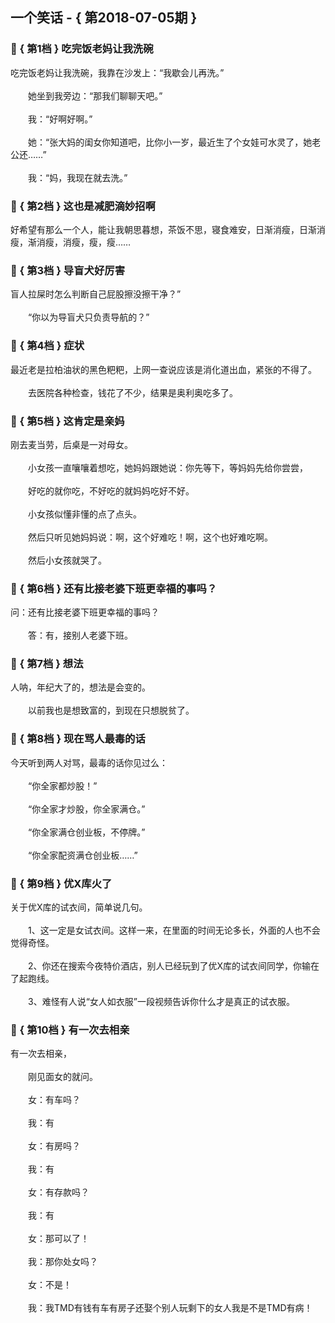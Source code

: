 ## 一个笑话 - { 第2018-07-05期 }
</hr>

### :jack_o_lantern: { 第1档 } 吃完饭老妈让我洗碗
吃完饭老妈让我洗碗，我靠在沙发上：“我歇会儿再洗。”<br/><br/>　　她坐到我旁边：“那我们聊聊天吧。”<br/><br/>　　我：“好啊好啊。”<br/><br/>　　她：“张大妈的闺女你知道吧，比你小一岁，最近生了个女娃可水灵了，她老公还……”<br/><br/>　　我：“妈，我现在就去洗。”


### :jack_o_lantern: { 第2档 } 这也是减肥滴妙招啊
好希望有那么一个人，能让我朝思暮想，茶饭不思，寝食难安，日渐消瘦，日渐消瘦，渐消瘦，消瘦，瘦，瘦……


### :jack_o_lantern: { 第3档 } 导盲犬好厉害
盲人拉屎时怎么判断自己屁股擦没擦干净？”<br/><br/>　　“你以为导盲犬只负责导航的？”


### :jack_o_lantern: { 第4档 } 症状
最近老是拉柏油状的黑色粑粑，上网一查说应该是消化道出血，紧张的不得了。<br/><br/>　　去医院各种检查，钱花了不少，结果是奥利奥吃多了。


### :jack_o_lantern: { 第5档 } 这肯定是亲妈
刚去麦当劳，后桌是一对母女。<br/><br/>　　小女孩一直嚷嚷着想吃，她妈妈跟她说：你先等下，等妈妈先给你尝尝，<br/><br/>　　好吃的就你吃，不好吃的就妈妈吃好不好。<br/><br/>　　小女孩似懂非懂的点了点头。<br/><br/>　　然后只听见她妈妈说：啊，这个好难吃！啊，这个也好难吃啊。<br/><br/>　　然后小女孩就哭了。


### :jack_o_lantern: { 第6档 } 还有比接老婆下班更幸福的事吗？
问：还有比接老婆下班更幸福的事吗？<br/><br/>　　答：有，接别人老婆下班。


### :jack_o_lantern: { 第7档 } 想法
人呐，年纪大了的，想法是会变的。<br/><br/>　　以前我也是想致富的，到现在只想脱贫了。


### :jack_o_lantern: { 第8档 } 现在骂人最毒的话
今天听到两人对骂，最毒的话你见过么：<br/><br/>　　“你全家都炒股！”<br/><br/>　　“你全家才炒股，你全家满仓。”<br/><br/>　　“你全家满仓创业板，不停牌。”<br/><br/>　　“你全家配资满仓创业板……”


### :jack_o_lantern: { 第9档 } 优X库火了
关于优X库的试衣间，简单说几句。<br/><br/>　　1、这一定是女试衣间。这样一来，在里面的时间无论多长，外面的人也不会觉得奇怪。<br/><br/>　　2、你还在搜索今夜特价酒店，别人已经玩到了优X库的试衣间同学，你输在了起跑线。<br/><br/>　　3、难怪有人说“女人如衣服”一段视频告诉你什么才是真正的试衣服。


### :jack_o_lantern: { 第10档 } 有一次去相亲
有一次去相亲，<br/><br/>　　刚见面女的就问。<br/><br/>　　女：有车吗？<br/><br/>　　我：有<br/><br/>　　女：有房吗？<br/><br/>　　我：有<br/><br/>　　女：有存款吗？<br/><br/>　　我：有<br/><br/>　　女：那可以了！<br/><br/>　　我：那你处女吗？<br/><br/>　　女：不是！<br/><br/>　　我：我TMD有钱有车有房子还娶个别人玩剩下的女人我是不是TMD有病！

